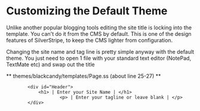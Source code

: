 # Customizing the Default Theme

Unlike another popular blogging tools editing the site title is locking into the template. You can't do it from the CMS by default. This is one of the design features of SilverStripe, to keep the CMS lighter from configuration.

Changing the site name and tag line is pretty simple anyway with the default theme. You just need to open 1 file with your standard text editor (NotePad, TextMate etc) and swap out the title

** themes/blackcandy/templates/Page.ss (about line 25-27) **
~~~ {html}
		<div id="Header">
	   		<h1> | Enter your Site Name | </h1>
	    	        <p> | Enter your tagline or leave blank | </p>
		</div>
~~~
